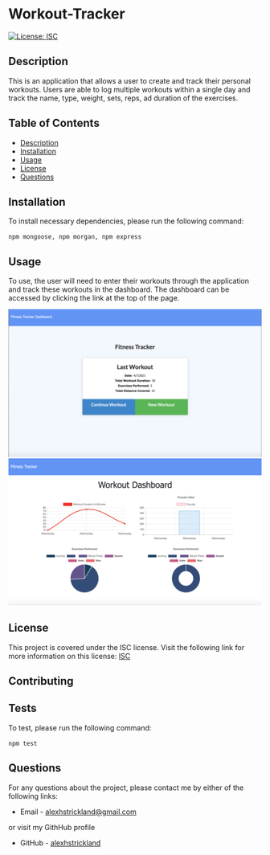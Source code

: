 # Workout-Tracker

  [![License: ISC](https://img.shields.io/badge/License-ISC-blue.svg)](https://opensource.org/licenses/ISC)

  ## Description
  This is an application that allows a user to create and track their personal workouts. Users are able to log multiple workouts within a single day and track the name, type, weight, sets, reps, ad duration of the exercises.

  ## Table of Contents

  * [Description](#Description)
  * [Installation](#Installation)
  * [Usage](#Usage)
  * [License](#License)
  * [Questions](#Questions)

  ## Installation

  To install necessary dependencies, please run the following command:
  ```
  npm mongoose, npm morgan, npm express
  ```

  ## Usage
  To use, the user will need to enter their workouts through the application and track these workouts in the dashboard. The dashboard can be accessed by clicking the link at the top of the page.

  ![Workout-Tracker](public/assets/images/workout.png)
  ![Workout-Tracker](public/assets/images/dashboard.png)

  ## License
  This project is covered under the ISC license. Visit the following link for more information on this license: [ISC](https://opensource.org/licenses/ISC)


  ## Contributing
  

  ## Tests
  To test, please run the following command:
  ```
  npm test
  ```

  ## Questions
  For any questions about the project, please contact me by either of the following links:
  
  * Email - alexhstrickland@gmail.com 
  
  or visit my GithHub profile
  
  * GitHub - [alexhstrickland](https://github.com/alexhstrickland)

